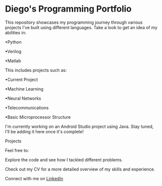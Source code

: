 # Diego's Programming Portfolio


This repository showcases my programming journey through various projects I've built using different languages. Take a look to get an idea of my abilities in:

•Python 

•Verilog

•Matlab



This includes projects such as:

•Current Project

•Machine Learning

•Neural Networks

•Telecommunications

•Basic Microprocessor Structure



I'm currently working on an Android Studio project using Java. Stay tuned, I'll be adding it here once it's complete!


Projects

Feel free to:


Explore the code and see how I tackled different problems.

Check out my CV for a more detailed overview of my skills and experience.

Connect with me on <linkedinlink>[LinkedIn](https://www.linkedin.com/in/diego-bogarin-b3232a238/)
